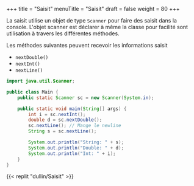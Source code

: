 +++
title = "Saisit"
menuTitle = "Saisit"
draft = false
weight = 80
+++

La saisit utilise un objet de type `Scanner` pour faire des saisit dans la console.
L'objet scanner est déclarer à même la classe pour facilité sont utilisation à travers les différentes méthodes.

Les méthodes suivantes peuvent recevoir les informations saisit

* `nextDouble()`
* `nextInt()`
* `nextLine()`

```java
import java.util.Scanner;

public class Main {
    public static Scanner sc = new Scanner(System.in);

    public static void main(String[] args) {
        int i = sc.nextInt();
        double d = sc.nextDouble();
        sc.nextLine(); // Mange le newline
        String s = sc.nextLine();

        System.out.println("String: " + s);
        System.out.println("Double: " + d);
        System.out.println("Int: " + i);
    }
}
```

{{< replit "dullin/Saisit" >}}
